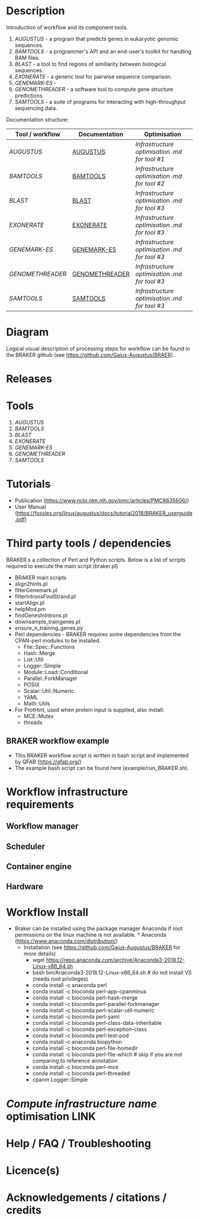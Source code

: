 # Description

Introduction of workflow and its component tools.

1. *AUGUSTUS* 		- a program that predicts genes in eukaryotic genomic sequences.
2. *BAMTOOLS* 		- a programmer's API and an end-user's toolkit for handling BAM files.
3. *BLAST*			- a tool to find regions of similiarity between biological sequences.
4. *EXONERATE* 		- a generic tool for pairwise sequence comparison.
5. *GENEMARK-ES* 	- 
6. *GENOMETHREADER* - a software tool to compute gene structure predictions.
7. *SAMTOOLS* 		- a suite of programs for interacting with high-throughput sequencing data.


Documentation structure:

|Tool / workflow | Documentation | Optimisation |
|-----------|--------------------------|------------------|
|*AUGUSTUS* | [AUGUSTUS](Augustus_3_2_2.md) | *Infrastructure optimisation .md for tool #1* |
|*BAMTOOLS* | [BAMTOOLS](Bamtools_2_5_1.md) | *Infrastructure optimisation .md for tool #2* |
|*BLAST*    | [BLAST](Blast_2_2_28+.md) | *Infrastructure optimisation .md for tool #3* |
|*EXONERATE* | [EXONERATE](Exonerate_2_2_0.md) | *Infrastructure optimisation .md for tool #3* |
|*GENEMARK-ES* | [GENEMARK-ES](GeneMark_v4.md) | *Infrastructure optimisation .md for tool #3* |
|*GENOMETHREADER* | [GENOMETHREADER](GenomeThreader_1_7_1.md) | *Infrastructure optimisation .md for tool #3* |
|*SAMTOOLS* | [SAMTOOLS](Samtools_1_5.md) | *Infrastructure optimisation .md for tool #3* |

# Diagram

Logical visual description of processing steps for workflow can be found in the BRAKER github (see https://github.com/Gaius-Augustus/BRAER).


# Releases

# Tools

1. *AUGUSTUS*
2. *BAMTOOLS*
3. *BLAST*
4. *EXONERATE*
5. *GENEMARK-ES*
6. *GENOMETHREADER*
7. *SAMTOOLS*

# Tutorials
  * Publication (https://www.ncbi.nlm.nih.gov/pmc/articles/PMC6635606/)
  * User Manual (https://fossies.org/linux/augustus/docs/tutorial2018/BRAKER_userguide.pdf)

# Third party tools / dependencies
BRAKER s a collection of Perl and Python scripts. Below is a list of scripts required to execute the main script (braker.pl)
  * BRAKER main scripts
   * align2hints.pl
   * filterGenemark.pl
   * filterIntronsFindStrand.pl
   * startAlign.pl
   * helpMod.pm
   * findGenesInIntrons.pl
   * downsample_traingenes.pl
   * ensure_n_training_genes.py
  * Perl dependencies - BRAKER requires some dependencies from the CPAN-perl modules to be installed.
  	* File::Spec::Functions
  	* Hash::Merge
  	* List::Util
  	* Logger::Simple
  	* Module::Load::Conditional
  	* Parallel::ForkManager
  	* POSIX
  	* Scalar::Util::Numeric
  	* YAML
  	* Math::Utils
  * For ProtHint, used when protein input is supplied, also install:
  	* MCE::Mutex
  	* threads

## BRAKER workflow example
  * This BRAKER workflow script is written in bash script and implemented by QFAB (https://qfab.org/)
  * The example bash script can be found here (example/run_BRAKER.sh).

# Workflow infrastructure requirements

## Workflow manager

## Scheduler

## Container engine

## Hardware

# Workflow Install
  * Braker can be installed using the package manager Anaconda if root permissions on the linux machine is not available.  * Anaconda (https://www.anaconda.com/distribution/)
  	* Installation (see https://github.com/Gaius-Augustus/BRAKER for more details)
		* wget https://repo.anaconda.com/archive/Anaconda3-2018.12-Linux-x86_64.sh
		* bash bin/Anaconda3-2018.12-Linux-x86_64.sh # do not install VS (needs root privileges)
		* conda install -c anaconda perl
		* conda install -c bioconda perl-app-cpanminus
		* conda install -c bioconda perl-hash-merge
		* conda install -c bioconda perl-parallel-forkmanager
		* conda install -c bioconda perl-scalar-util-numeric
		* conda install -c bioconda perl-yaml
		* conda install -c bioconda perl-class-data-inheritable
		* conda install -c bioconda perl-exception-class
		* conda install -c bioconda perl-test-pod
		* conda install -c anaconda biopython
		* conda install -c bioconda perl-file-homedir
		* conda install -c bioconda perl-file-which # skip if you are not comparing to reference annotation
		* conda install -c bioconda perl-mce
		* conda install -c bioconda perl-threaded 
		* cpanm Logger::Simple
  
# *Compute infrastructure name* optimisation **LINK**

# Help / FAQ / Troubleshooting

# Licence(s)

# Acknowledgements / citations / credits
